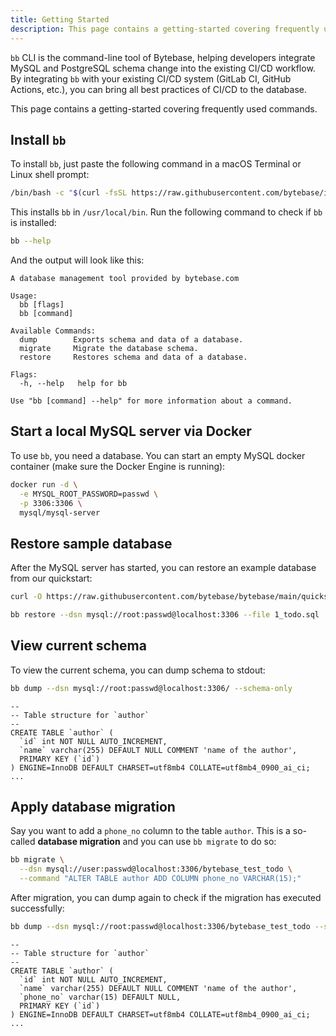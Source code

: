 ```yaml
---
title: Getting Started
description: This page contains a getting-started covering frequently used commands.
---
```


`bb` CLI is the command-line tool of Bytebase, helping developers integrate MySQL and PostgreSQL schema change into the existing CI/CD workflow. By integrating `bb` with your existing CI/CD system (GitLab CI, GitHub Actions, etc.), you can bring all best practices of CI/CD to the database.

This page contains a getting-started covering frequently used commands.

## Install `bb`

To install `bb`, just paste the following command in a macOS Terminal or Linux shell prompt:

```bash
/bin/bash -c "$(curl -fsSL https://raw.githubusercontent.com/bytebase/install/HEAD/install.sh)"
```

This installs `bb` in `/usr/local/bin`. Run the following command to check if `bb` is installed:

```bash
bb --help
```

And the output will look like this:

```plain
A database management tool provided by bytebase.com

Usage:
  bb [flags]
  bb [command]

Available Commands:
  dump        Exports schema and data of a database.
  migrate     Migrate the database schema.
  restore     Restores schema and data of a database.

Flags:
  -h, --help   help for bb

Use "bb [command] --help" for more information about a command.
```

## Start a local MySQL server via Docker

To use `bb`, you need a database. You can start an empty MySQL docker container (make sure the Docker Engine is running):

```bash
docker run -d \
  -e MYSQL_ROOT_PASSWORD=passwd \
  -p 3306:3306 \
  mysql/mysql-server
```

## Restore sample database

After the MySQL server has started, you can restore an example database from our quickstart:

```bash
curl -O https://raw.githubusercontent.com/bytebase/bytebase/main/quickstart/test_schema/mysql/1_todo.sql
```

```bash
bb restore --dsn mysql://root:passwd@localhost:3306 --file 1_todo.sql
```

## View current schema

To view the current schema, you can dump schema to stdout:

```bash
bb dump --dsn mysql://root:passwd@localhost:3306/ --schema-only
```

```plain
--
-- Table structure for `author`
--
CREATE TABLE `author` (
  `id` int NOT NULL AUTO_INCREMENT,
  `name` varchar(255) DEFAULT NULL COMMENT 'name of the author',
  PRIMARY KEY (`id`)
) ENGINE=InnoDB DEFAULT CHARSET=utf8mb4 COLLATE=utf8mb4_0900_ai_ci;
...
```

## Apply database migration

Say you want to add a `phone_no` column to the table `author`. This is a so-called **database migration** and you can use `bb migrate` to do so:

```bash
bb migrate \
  --dsn mysql://user:passwd@localhost:3306/bytebase_test_todo \
  --command "ALTER TABLE author ADD COLUMN phone_no VARCHAR(15);"
```

After migration, you can dump again to check if the migration has executed successfully:

```bash
bb dump --dsn mysql://root:passwd@localhost:3306/bytebase_test_todo --schema-only
```

```plain
--
-- Table structure for `author`
--
CREATE TABLE `author` (
  `id` int NOT NULL AUTO_INCREMENT,
  `name` varchar(255) DEFAULT NULL COMMENT 'name of the author',
  `phone_no` varchar(15) DEFAULT NULL,
  PRIMARY KEY (`id`)
) ENGINE=InnoDB DEFAULT CHARSET=utf8mb4 COLLATE=utf8mb4_0900_ai_ci;
...
```
